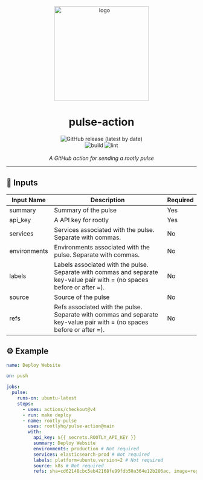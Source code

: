 <div align="center">
  <img alt="logo" src="./docs/images/logo.png" height="250px">

  <h1>pulse-action</h1>

  <img alt="GitHub release (latest by date)" src="https://img.shields.io/github/v/release/rootlyhq/pulse-action">
  <br>
  <img alt="build" src="https://github.com/rootlyhq/pulse-action/workflows/build/badge.svg" />
  <img alt="lint" src="https://github.com/rootlyhq/pulse-action/workflows/lint/badge.svg" />
  <br />
  <br />
  <i>A GitHub action for sending a rootly pulse</i>
</div>

<hr />

## 🔢 Inputs

| **Input Name** | **Description**                                                                                                          | **Required** |
| -------------- | ------------------------------------------------------------------------------------------------------------------------ | ------------ |
| summary        | Summary of the pulse                                                                                                     | Yes          |
| api_key        | A API key for rootly                                                                                                     | Yes          |
| services       | Services associated with the pulse. Separate with commas.                                                                | No           |
| environments   | Environments associated with the pulse. Separate with commas.                                                            | No           |
| labels         | Labels associated with the pulse. Separate with commas and separate key-value pair with = (no spaces before or after =). | No           |
| source         | Source of the pulse                                                                                                      | No           |
| refs           | Refs associated with the pulse. Separate with commas and separate key-value pair with = (no spaces before or after =).   | No           |

## ⚙️ Example

```yaml
name: Deploy Website

on: push

jobs:
  pulse:
    runs-on: ubuntu-latest
    steps:
      - uses: actions/checkout@v4
      - run: make deploy
      - name: rootly-pulse
        uses: rootlyhq/pulse-action@main
        with:
          api_key: ${{ secrets.ROOTLY_API_KEY }}
          summary: Deploy Website
          environments: production # Not required
          services: elasticsearch-prod # Not required
          labels: platform=ubuntu,version=2 # Not required
          source: k8s # Not required
          refs: sha=cd62148cbc5eb42168fe99fdb50a364e12b206ac, image=registry.rootly.io/rootly/my-service:cd6214 # Not required
```
